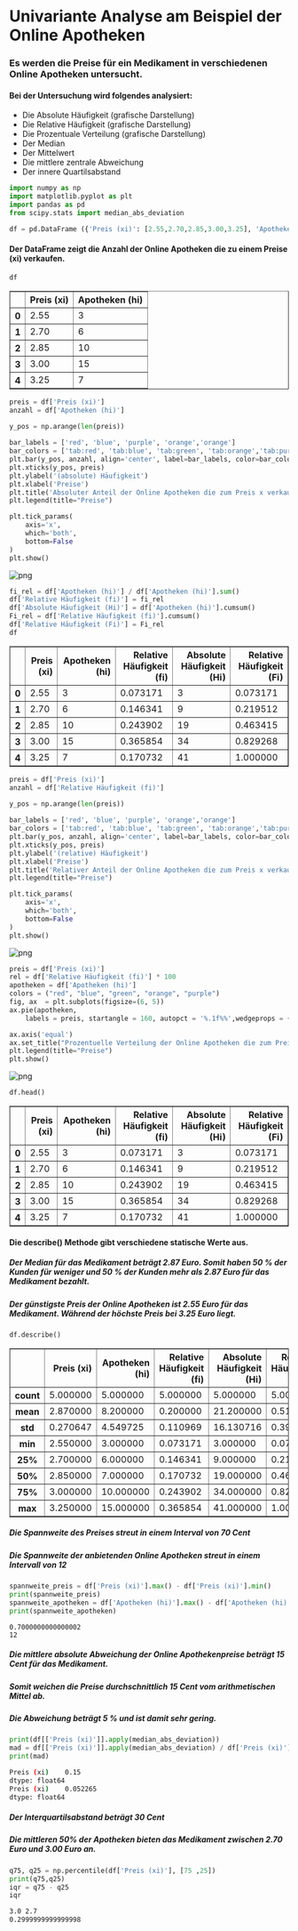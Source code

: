 # Univariante Analyse am Beispiel der Online Apotheken
### Es werden die Preise für ein Medikament in verschiedenen Online Apotheken untersucht.

#### Bei der Untersuchung wird folgendes analysiert:
* Die Absolute Häufigkeit (grafische Darstellung)
* Die Relative Häufigkeit (grafische Darstellung)
* Die Prozentuale Verteilung (grafische Darstellung)
* Der Median
* Der Mittelwert
* Die mittlere zentrale Abweichung
* Der innere Quartilsabstand


```python
import numpy as np
import matplotlib.pyplot as plt
import pandas as pd
from scipy.stats import median_abs_deviation
```


```python
df = pd.DataFrame ({'Preis (xi)': [2.55,2.70,2.85,3.00,3.25], 'Apotheken (hi)': [3,6,10,15,7]})
```

#### Der DataFrame zeigt die Anzahl der Online Apotheken die zu einem Preise (xi) verkaufen.


```python
df
```




<div>

<table border="1" class="dataframe">
  <thead>
    <tr style="text-align: right;">
      <th></th>
      <th>Preis (xi)</th>
      <th>Apotheken (hi)</th>
    </tr>
  </thead>
  <tbody>
    <tr>
      <th>0</th>
      <td>2.55</td>
      <td>3</td>
    </tr>
    <tr>
      <th>1</th>
      <td>2.70</td>
      <td>6</td>
    </tr>
    <tr>
      <th>2</th>
      <td>2.85</td>
      <td>10</td>
    </tr>
    <tr>
      <th>3</th>
      <td>3.00</td>
      <td>15</td>
    </tr>
    <tr>
      <th>4</th>
      <td>3.25</td>
      <td>7</td>
    </tr>
  </tbody>
</table>
</div>




```python
preis = df['Preis (xi)']
anzahl = df['Apotheken (hi)']
 
y_pos = np.arange(len(preis))

bar_labels = ['red', 'blue', 'purple', 'orange','orange']
bar_colors = ['tab:red', 'tab:blue', 'tab:green', 'tab:orange','tab:purple']
plt.bar(y_pos, anzahl, align='center', label=bar_labels, color=bar_colors)
plt.xticks(y_pos, preis)
plt.ylabel('(absolute) Häufigkeit')
plt.xlabel('Preise')
plt.title('Absoluter Anteil der Online Apotheken die zum Preis x verkaufen')
plt.legend(title="Preise")

plt.tick_params(
    axis='x',
    which='both',
    bottom=False
)
plt.show()
```


    
![png](Readme_files/Readme_5_0.png)
    



```python
fi_rel = df['Apotheken (hi)'] / df['Apotheken (hi)'].sum()
df['Relative Häufigkeit (fi)'] = fi_rel
df['Absolute Häufigkeit (Hi)'] = df['Apotheken (hi)'].cumsum()
Fi_rel = df['Relative Häufigkeit (fi)'].cumsum()
df['Relative Häufigkeit (Fi)'] = Fi_rel
df
```




<div>

<table border="1" class="dataframe">
  <thead>
    <tr style="text-align: right;">
      <th></th>
      <th>Preis (xi)</th>
      <th>Apotheken (hi)</th>
      <th>Relative Häufigkeit (fi)</th>
      <th>Absolute Häufigkeit (Hi)</th>
      <th>Relative Häufigkeit (Fi)</th>
    </tr>
  </thead>
  <tbody>
    <tr>
      <th>0</th>
      <td>2.55</td>
      <td>3</td>
      <td>0.073171</td>
      <td>3</td>
      <td>0.073171</td>
    </tr>
    <tr>
      <th>1</th>
      <td>2.70</td>
      <td>6</td>
      <td>0.146341</td>
      <td>9</td>
      <td>0.219512</td>
    </tr>
    <tr>
      <th>2</th>
      <td>2.85</td>
      <td>10</td>
      <td>0.243902</td>
      <td>19</td>
      <td>0.463415</td>
    </tr>
    <tr>
      <th>3</th>
      <td>3.00</td>
      <td>15</td>
      <td>0.365854</td>
      <td>34</td>
      <td>0.829268</td>
    </tr>
    <tr>
      <th>4</th>
      <td>3.25</td>
      <td>7</td>
      <td>0.170732</td>
      <td>41</td>
      <td>1.000000</td>
    </tr>
  </tbody>
</table>
</div>




```python
preis = df['Preis (xi)']
anzahl = df['Relative Häufigkeit (fi)']
 
y_pos = np.arange(len(preis))

bar_labels = ['red', 'blue', 'purple', 'orange','orange']
bar_colors = ['tab:red', 'tab:blue', 'tab:green', 'tab:orange','tab:purple']
plt.bar(y_pos, anzahl, align='center', label=bar_labels, color=bar_colors)
plt.xticks(y_pos, preis)
plt.ylabel('(relative) Häufigkeit')
plt.xlabel('Preise')
plt.title('Relativer Anteil der Online Apotheken die zum Preis x verkaufen')
plt.legend(title="Preise")

plt.tick_params(
    axis='x',
    which='both',
    bottom=False
)
plt.show()
```


    
![png](Readme_files/Readme_7_0.png)
    



```python
preis = df['Preis (xi)']
rel = df['Relative Häufigkeit (fi)'] * 100
apotheken = df['Apotheken (hi)']
colors = ("red", "blue", "green", "orange", "purple") 
fig, ax  = plt.subplots(figsize=(6, 5))
ax.pie(apotheken,
    labels = preis, startangle = 160, autopct = '%.1f%%',wedgeprops = {'linewidth' : 3, 'edgecolor' : "grey" }, colors=colors)

ax.axis('equal')
ax.set_title("Prozentuelle Verteilung der Online Apotheken die zum Preis x verkaufen") 
plt.legend(title="Preise")
plt.show()
```


    
![png](Readme_files/Readme_8_0.png)
    



```python
df.head()
```




<div>

<table border="1" class="dataframe">
  <thead>
    <tr style="text-align: right;">
      <th></th>
      <th>Preis (xi)</th>
      <th>Apotheken (hi)</th>
      <th>Relative Häufigkeit (fi)</th>
      <th>Absolute Häufigkeit (Hi)</th>
      <th>Relative Häufigkeit (Fi)</th>
    </tr>
  </thead>
  <tbody>
    <tr>
      <th>0</th>
      <td>2.55</td>
      <td>3</td>
      <td>0.073171</td>
      <td>3</td>
      <td>0.073171</td>
    </tr>
    <tr>
      <th>1</th>
      <td>2.70</td>
      <td>6</td>
      <td>0.146341</td>
      <td>9</td>
      <td>0.219512</td>
    </tr>
    <tr>
      <th>2</th>
      <td>2.85</td>
      <td>10</td>
      <td>0.243902</td>
      <td>19</td>
      <td>0.463415</td>
    </tr>
    <tr>
      <th>3</th>
      <td>3.00</td>
      <td>15</td>
      <td>0.365854</td>
      <td>34</td>
      <td>0.829268</td>
    </tr>
    <tr>
      <th>4</th>
      <td>3.25</td>
      <td>7</td>
      <td>0.170732</td>
      <td>41</td>
      <td>1.000000</td>
    </tr>
  </tbody>
</table>
</div>



#### Die describe() Methode gibt verschiedene statische Werte aus.

##### Der Median für das Medikament beträgt 2.87 Euro. Somit haben 50 % der Kunden für weniger und 50 % der Kunden mehr als 2.87 Euro für das Medikament bezahlt.

##### Der günstigste Preis der Online Apotheken ist 2.55 Euro für das Medikament. Während der höchste Preis bei 3.25 Euro liegt.


```python
df.describe()
```




<div>

<table border="1" class="dataframe">
  <thead>
    <tr style="text-align: right;">
      <th></th>
      <th>Preis (xi)</th>
      <th>Apotheken (hi)</th>
      <th>Relative Häufigkeit (fi)</th>
      <th>Absolute Häufigkeit (Hi)</th>
      <th>Relative Häufigkeit (Fi)</th>
    </tr>
  </thead>
  <tbody>
    <tr>
      <th>count</th>
      <td>5.000000</td>
      <td>5.000000</td>
      <td>5.000000</td>
      <td>5.000000</td>
      <td>5.000000</td>
    </tr>
    <tr>
      <th>mean</th>
      <td>2.870000</td>
      <td>8.200000</td>
      <td>0.200000</td>
      <td>21.200000</td>
      <td>0.517073</td>
    </tr>
    <tr>
      <th>std</th>
      <td>0.270647</td>
      <td>4.549725</td>
      <td>0.110969</td>
      <td>16.130716</td>
      <td>0.393432</td>
    </tr>
    <tr>
      <th>min</th>
      <td>2.550000</td>
      <td>3.000000</td>
      <td>0.073171</td>
      <td>3.000000</td>
      <td>0.073171</td>
    </tr>
    <tr>
      <th>25%</th>
      <td>2.700000</td>
      <td>6.000000</td>
      <td>0.146341</td>
      <td>9.000000</td>
      <td>0.219512</td>
    </tr>
    <tr>
      <th>50%</th>
      <td>2.850000</td>
      <td>7.000000</td>
      <td>0.170732</td>
      <td>19.000000</td>
      <td>0.463415</td>
    </tr>
    <tr>
      <th>75%</th>
      <td>3.000000</td>
      <td>10.000000</td>
      <td>0.243902</td>
      <td>34.000000</td>
      <td>0.829268</td>
    </tr>
    <tr>
      <th>max</th>
      <td>3.250000</td>
      <td>15.000000</td>
      <td>0.365854</td>
      <td>41.000000</td>
      <td>1.000000</td>
    </tr>
  </tbody>
</table>
</div>



##### Die Spannweite des Preises streut in einem Interval von 70 Cent
##### Die Spannweite der anbietenden Online Apotheken streut in einem Intervall von 12


```python
spannweite_preis = df['Preis (xi)'].max() - df['Preis (xi)'].min()
print(spannweite_preis)
spannweite_apotheken = df['Apotheken (hi)'].max() - df['Apotheken (hi)'].min()
print(spannweite_apotheken)
```

    0.7000000000000002
    12


##### Die mittlere absolute Abweichung der Online Apothekenpreise beträgt 15 Cent für das Medikament.
##### Somit weichen die Preise durchschnittlich 15 Cent vom arithmetischen Mittel ab.
##### Die Abweichung beträgt 5 % und ist damit sehr gering.


```python
print(df[['Preis (xi)']].apply(median_abs_deviation))
mad = df[['Preis (xi)']].apply(median_abs_deviation) / df['Preis (xi)'].mean()
print(mad)
```
```bash
Preis (xi)    0.15
dtype: float64
Preis (xi)    0.052265
dtype: float64
```


##### Der Interquartilsabstand beträgt 30 Cent
##### Die mittleren 50% der Apotheken bieten das Medikament zwischen 2.70 Euro und 3.00 Euro an.


```python
q75, q25 = np.percentile(df['Preis (xi)'], [75 ,25])
print(q75,q25)
iqr = q75 - q25
iqr
```
```bash
3.0 2.7
0.2999999999999998
```